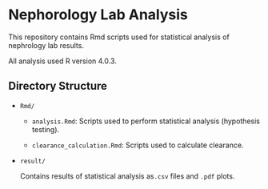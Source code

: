 # Nephorology Lab Analysis

This repository contains Rmd scripts used for statistical analysis of nephrology lab results.

All analysis used R version 4.0.3.

## Directory Structure

* `Rmd/`
    
    * `analysis.Rmd`: Scripts used to perform statistical analysis (hypothesis testing).
    
    * `clearance_calculation.Rmd`: Scripts used to calculate clearance.

* `result/`

    Contains results of statistical analysis as`.csv` files and `.pdf` plots. 
    